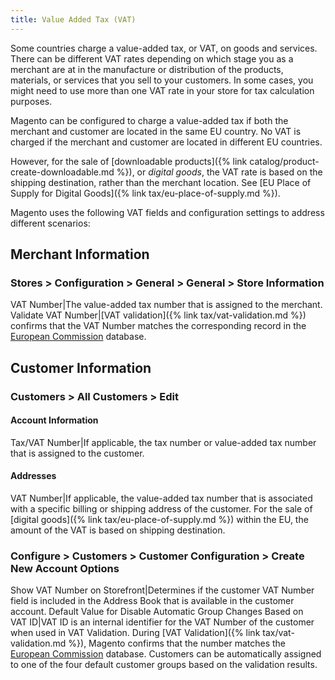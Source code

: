 ```yaml
---
title: Value Added Tax (VAT)
---
```


Some countries charge a value-added tax, or VAT, on goods and services. There can be different VAT rates depending on which stage you as a merchant are at in the manufacture or distribution of the products, materials, or services that you sell to your customers. In some cases, you might need to use more than one VAT rate in your store for tax calculation purposes.

Magento can be configured to charge a value-added tax if both the merchant and customer are located in the same EU country. No VAT is charged if the merchant and customer are located in different EU countries.

However, for the sale of [downloadable products]({% link catalog/product-create-downloadable.md %}), or _digital goods_, the VAT rate is based on the shipping destination, rather than the merchant location. See [EU Place of Supply for Digital Goods]({% link tax/eu-place-of-supply.md %}).

Magento uses the following VAT fields and configuration settings to address different scenarios:

## Merchant Information

### Stores > Configuration > General > General > Store Information

VAT Number|The value-added tax number that is assigned to the merchant.
Validate VAT Number|[VAT validation]({% link tax/vat-validation.md %}) confirms that the VAT Number matches the corresponding record in the [European Commission](https://ec.europa.eu/taxation_customs/vies/#/vat-validation") database.

## Customer Information

### Customers >  All Customers > Edit

#### Account Information

Tax/VAT Number|If applicable, the tax number or value-added tax number that is assigned to the customer.

#### Addresses

VAT Number|If applicable, the value-added tax number that is associated with a specific billing or shipping address of the customer. For the sale of [digital goods]({% link tax/eu-place-of-supply.md %}) within the EU, the amount of the VAT is based on shipping destination.

### Configure > Customers > Customer Configuration > Create New Account Options

Show VAT Number on Storefront|Determines if the customer VAT Number field is included in the Address Book that is available in the customer account.
Default Value for Disable Automatic Group Changes Based on VAT ID|VAT ID is an internal identifier for the VAT Number of the customer when used in VAT Validation. During [VAT Validation]({% link tax/vat-validation.md %}), Magento confirms that the number matches the [European Commission](https://ec.europa.eu/taxation_customs/vies/#/vat-validation) database. Customers can be automatically assigned to one of the four default customer groups based on the validation results.
